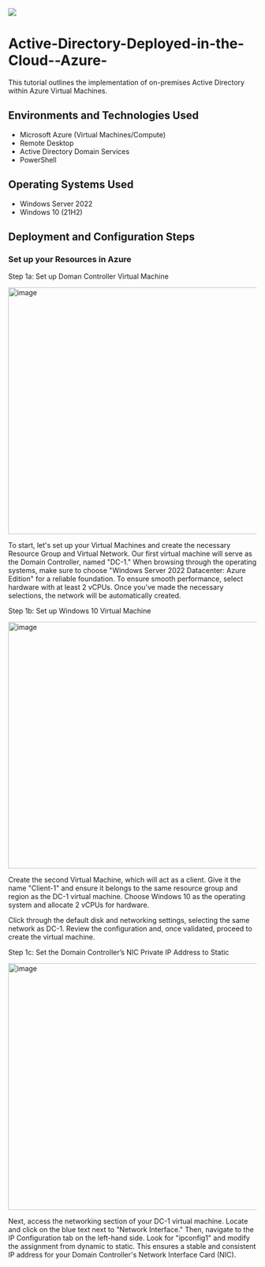 <img src="https://github.com/SamEshaia/Active-Directory-Deployed-in-the-Cloud--Azure-/assets/124312452/5111d841-cee2-4e59-92e5-658466a7ccaa">

# Active-Directory-Deployed-in-the-Cloud--Azure-
This tutorial outlines the implementation of on-premises Active Directory within Azure Virtual Machines.

<h2>Environments and Technologies Used</h2>

- Microsoft Azure (Virtual Machines/Compute)
- Remote Desktop
- Active Directory Domain Services
- PowerShell

<h2>Operating Systems Used </h2>

- Windows Server 2022
- Windows 10 (21H2)

<h2>Deployment and Configuration Steps</h2>

<h3>Set up your Resources in Azure</h3>

<p>Step 1a: Set up Doman Controller Virtual Machine</p>
<img width="900" height="500" alt="image" src="https://github.com/SamEshaia/Active-Directory-Deployed-in-the-Cloud--Azure-/assets/124312452/fb295996-ab58-4c91-9260-82842d358b6b">
<p>To start, let's set up your Virtual Machines and create the necessary Resource Group and Virtual Network. Our first virtual machine will serve as the Domain Controller, named "DC-1." When browsing through the operating systems, make sure to choose "Windows Server 2022 Datacenter: Azure Edition" for a reliable foundation. To ensure smooth performance, select hardware with at least 2 vCPUs. Once you've made the necessary selections, the network will be automatically created.</p>

<p>Step 1b: Set up Windows 10 Virtual Machine</p>
<img width="900" height="500" alt="image" src="https://github.com/SamEshaia/Active-Directory-Deployed-in-the-Cloud--Azure-/assets/124312452/b1e70502-c20e-4b68-939e-eb479480e09a">
<p>Create the second Virtual Machine, which will act as a client. Give it the name "Client-1" and ensure it belongs to the same resource group and region as the DC-1 virtual machine. Choose Windows 10 as the operating system and allocate 2 vCPUs for hardware.</p>
<p>Click through the default disk and networking settings, selecting the same network as DC-1. Review the configuration and, once validated, proceed to create the virtual machine.</p>

<p>Step 1c: Set the Domain Controller’s NIC Private IP Address to Static</p>
<img width="900" height="500" alt="image" src="https://github.com/SamEshaia/Active-Directory-Deployed-in-the-Cloud--Azure-/assets/124312452/07325215-6bda-44b3-9e03-29331dd22942">
<p>Next, access the networking section of your DC-1 virtual machine. Locate and click on the blue text next to "Network Interface." Then, navigate to the IP Configuration tab on the left-hand side. Look for "ipconfig1" and modify the assignment from dynamic to static. This ensures a stable and consistent IP address for your Domain Controller's Network Interface Card (NIC).</p>
